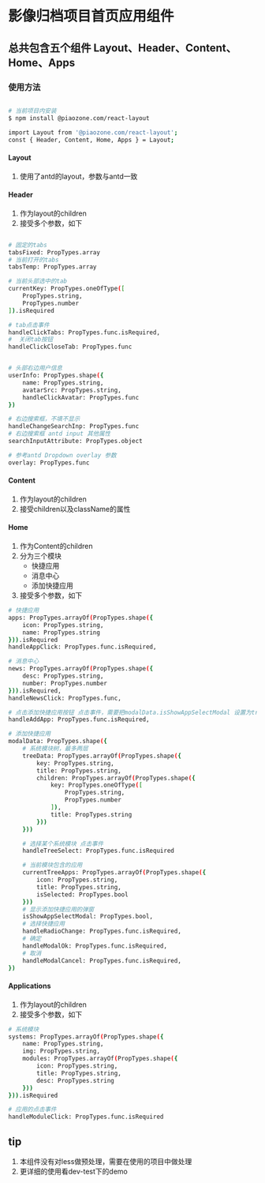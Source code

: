 
# 影像归档项目首页应用组件

## 总共包含五个组件 Layout、Header、Content、Home、Apps


### 使用方法
```bash

# 当前项目内安装
$ npm install @piaozone.com/react-layout

import Layout from '@piaozone.com/react-layout';
const { Header, Content, Home, Apps } = Layout;

```

#### Layout
1. 使用了antd的layout，参数与antd一致

#### Header
1. 作为layout的children
2. 接受多个参数，如下 

```bash

# 固定的tabs
tabsFixed: PropTypes.array
# 当前打开的tabs
tabsTemp: PropTypes.array

# 当前头部选中的tab
currentKey: PropTypes.oneOfType([
    PropTypes.string,
    PropTypes.number
]).isRequired

# tab点击事件
handleClickTabs: PropTypes.func.isRequired,
#  关闭tab按钮
handleClickCloseTab: PropTypes.func


# 头部右边用户信息
userInfo: PropTypes.shape({
    name: PropTypes.string,
    avatarSrc: PropTypes.string,
    handleClickAvatar: PropTypes.func
})

# 右边搜索框，不填不显示
handleChangeSearchInp: PropTypes.func
# 右边搜索框 antd input 其他属性
searchInputAttribute: PropTypes.object

# 参考antd Dropdown overlay 参数
overlay: PropTypes.func

```

#### Content
1. 作为layout的children
2. 接受children以及className的属性

#### Home
1. 作为Content的children
2. 分为三个模块
    - 快捷应用
    - 消息中心
    - 添加快捷应用
2. 接受多个参数，如下

```bash
# 快捷应用
apps: PropTypes.arrayOf(PropTypes.shape({
    icon: PropTypes.string,
    name: PropTypes.string
})).isRequired
handleAppClick: PropTypes.func.isRequired,

# 消息中心
news: PropTypes.arrayOf(PropTypes.shape({
    desc: PropTypes.string,
    number: PropTypes.number
})).isRequired,
handleNewsClick: PropTypes.func,

# 点击添加快捷应用按钮 点击事件，需要把modalData.isShowAppSelectModal 设置为true
handleAddApp: PropTypes.func.isRequired,

# 添加快捷应用
modalData: PropTypes.shape({
    # 系统模块树，最多两层
    treeData: PropTypes.arrayOf(PropTypes.shape({
        key: PropTypes.string,
        title: PropTypes.string,
        children: PropTypes.arrayOf(PropTypes.shape({
            key: PropTypes.oneOfType([
                PropTypes.string,
                PropTypes.number
            ]),
            title: PropTypes.string
        }))
    }))

    # 选择某个系统模块 点击事件
    handleTreeSelect: PropTypes.func.isRequired

    # 当前模块包含的应用
    currentTreeApps: PropTypes.arrayOf(PropTypes.shape({
        icon: PropTypes.string,
        title: PropTypes.string,
        isSelected: PropTypes.bool
    }))
    # 显示添加快捷应用的弹窗
    isShowAppSelectModal: PropTypes.bool,
    # 选择快捷应用
    handleRadioChange: PropTypes.func.isRequired,
    # 确定
    handleModalOk: PropTypes.func.isRequired,
    # 取消
    handleModalCancel: PropTypes.func.isRequired,
})

```


#### Applications
1. 作为layout的children
2. 接受多个参数，如下

```bash
# 系统模块
systems: PropTypes.arrayOf(PropTypes.shape({
    name: PropTypes.string,
    img: PropTypes.string,
    modules: PropTypes.arrayOf(PropTypes.shape({
        icon: PropTypes.string,
        title: PropTypes.string,
        desc: PropTypes.string
    }))
})).isRequired

# 应用的点击事件
handleModuleClick: PropTypes.func.isRequired

```

## tip
1. 本组件没有对less做预处理，需要在使用的项目中做处理
2. 更详细的使用看dev-test下的demo